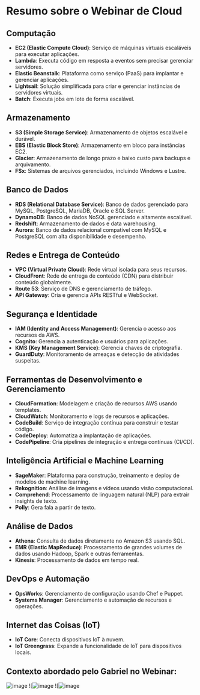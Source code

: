 
# Resumo sobre o Webinar de Cloud

## Computação
- **EC2 (Elastic Compute Cloud)**: Serviço de máquinas virtuais escaláveis para executar aplicações.
- **Lambda**: Executa código em resposta a eventos sem precisar gerenciar servidores.
- **Elastic Beanstalk**: Plataforma como serviço (PaaS) para implantar e gerenciar aplicações.
- **Lightsail**: Solução simplificada para criar e gerenciar instâncias de servidores virtuais.
- **Batch**: Executa jobs em lote de forma escalável.

## Armazenamento
- **S3 (Simple Storage Service)**: Armazenamento de objetos escalável e durável.
- **EBS (Elastic Block Store)**: Armazenamento em bloco para instâncias EC2.
- **Glacier**: Armazenamento de longo prazo e baixo custo para backups e arquivamento.
- **FSx**: Sistemas de arquivos gerenciados, incluindo Windows e Lustre.

## Banco de Dados
- **RDS (Relational Database Service)**: Banco de dados gerenciado para MySQL, PostgreSQL, MariaDB, Oracle e SQL Server.
- **DynamoDB**: Banco de dados NoSQL gerenciado e altamente escalável.
- **Redshift**: Armazenamento de dados e data warehousing.
- **Aurora**: Banco de dados relacional compatível com MySQL e PostgreSQL com alta disponibilidade e desempenho.

## Redes e Entrega de Conteúdo
- **VPC (Virtual Private Cloud)**: Rede virtual isolada para seus recursos.
- **CloudFront**: Rede de entrega de conteúdo (CDN) para distribuir conteúdo globalmente.
- **Route 53**: Serviço de DNS e gerenciamento de tráfego.
- **API Gateway**: Cria e gerencia APIs RESTful e WebSocket.

## Segurança e Identidade
- **IAM (Identity and Access Management)**: Gerencia o acesso aos recursos da AWS.
- **Cognito**: Gerencia a autenticação e usuários para aplicações.
- **KMS (Key Management Service)**: Gerencia chaves de criptografia.
- **GuardDuty**: Monitoramento de ameaças e detecção de atividades suspeitas.

## Ferramentas de Desenvolvimento e Gerenciamento
- **CloudFormation**: Modelagem e criação de recursos AWS usando templates.
- **CloudWatch**: Monitoramento e logs de recursos e aplicações.
- **CodeBuild**: Serviço de integração contínua para construir e testar código.
- **CodeDeploy**: Automatiza a implantação de aplicações.
- **CodePipeline**: Cria pipelines de integração e entrega contínuas (CI/CD).

## Inteligência Artificial e Machine Learning
- **SageMaker**: Plataforma para construção, treinamento e deploy de modelos de machine learning.
- **Rekognition**: Análise de imagens e vídeos usando visão computacional.
- **Comprehend**: Processamento de linguagem natural (NLP) para extrair insights de texto.
- **Polly**: Gera fala a partir de texto.

## Análise de Dados
- **Athena**: Consulta de dados diretamente no Amazon S3 usando SQL.
- **EMR (Elastic MapReduce)**: Processamento de grandes volumes de dados usando Hadoop, Spark e outras ferramentas.
- **Kinesis**: Processamento de dados em tempo real.

## DevOps e Automação
- **OpsWorks**: Gerenciamento de configuração usando Chef e Puppet.
- **Systems Manager**: Gerenciamento e automação de recursos e operações.

## Internet das Coisas (IoT)
- **IoT Core**: Conecta dispositivos IoT à nuvem.
- **IoT Greengrass**: Expande a funcionalidade de IoT para dispositivos locais.

## Contexto abordado pelo Gabriel no Webinar:

![image](https://github.com/user-attachments/assets/d6a0e4f8-4656-494d-a8e5-057734e3a594)
![![image](https://github.com/user-attachments/assets/6a0d51f7-c864-4696-a59f-45e3c2a64836)
![![image](https://github.com/user-attachments/assets/e8666fae-a54f-439c-9054-a049ca92b11f)
